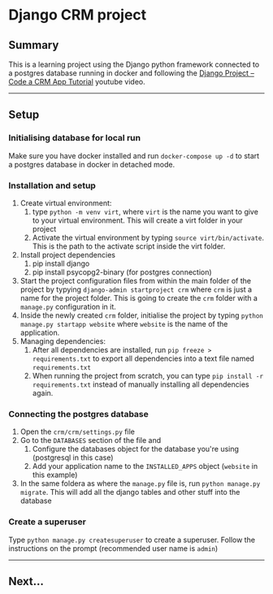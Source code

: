 # Django CRM project

## Summary

This is a learning project using the Django python framework connected to a postgres database running in docker and following the [Django Project – Code a CRM App Tutorial](https://www.youtube.com/watch?v=t10QcFx7d5k) youtube video.

---

## Setup

### Initialising database for local run

Make sure you have docker installed and run `docker-compose up -d` to start a postgres database in docker in detached mode.

### Installation and setup

1. Create virtual environment:
   1. type `python -m venv virt`, where `virt` is the name you want to give to your virtual environment. This will create a virt folder in your project
   2. Activate the virtual environment by typing `source virt/bin/activate`. This is the path to the activate script inside the virt folder.
2. Install project dependencies
   1. pip install django
   2. pip install psycopg2-binary (for postgres connection)
3. Start the project configuration files from within the main folder of the project by typying `django-admin startproject crm` where `crm` is just a name for the project folder. This is going to create the `crm` folder with a `manage.py` configuration in it.
4. Inside the newly created `crm` folder, initialise the project by typing `python manage.py startapp website` where `website` is the name of the application.
5. Managing dependencies:
   1. After all dependencies are installed, run `pip freeze > requirements.txt` to export all dependencies into a text file named `requirements.txt`
   2. When running the project from scratch, you can type `pip install -r requirements.txt` instead of manually installing all dependencies again.

### Connecting the postgres database

1. Open the `crm/crm/settings.py` file
2. Go to the `DATABASES` section of the file and
   1. Configure the databases object for the database you're using (postgresql in this case)
   2. Add your application name to the `INSTALLED_APPS` object (`website` in this example)
3. In the same foldera as where the `manage.py` file is, run `python manage.py migrate`. This will add all the django tables and other stuff into the database

### Create a superuser

Type `python manage.py createsuperuser` to create a superuser. Follow the instructions on the prompt (recommended user name is `admin`)

---

## Next...
